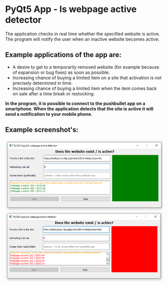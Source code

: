 # PyQt5 App - Is webpage active detector
The application checks in real time whether the specified website is active. The program will notify the user when an inactive website becomes active. 

## Example applications of the app are:

* A desire to get to a temporarily removed website (for example because of expansion or bug fixes) as soon as possible. 
* Increasing chance of buying a limited item on a site that activation is not precisely determined in time.
* Increasing chance of buying a limited item when the item comes back on sale after a time break or restocking.

**In the program, it is possible to connect to the pushbullet app on a smartphone. When the application detects that the site is active it will send a notification to your mobile phone.**

## Example screenshot's: 
![Screenshot-1](/UI_screen/1.PNG)
![Screenshot-2](/UI_screen/2.PNG)
